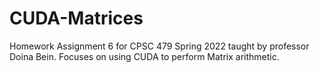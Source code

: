 # CUDA-Matrices
Homework Assignment 6 for CPSC 479 Spring 2022 taught by professor Doina Bein. Focuses on using CUDA to perform Matrix arithmetic.
